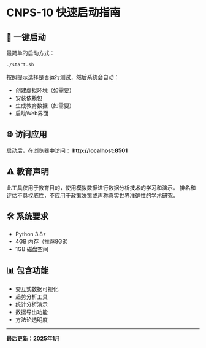 # CNPS-10 快速启动指南

## 🚀 一键启动

最简单的启动方式：

```bash
./start.sh
```

按照提示选择是否运行测试，然后系统会自动：
- 创建虚拟环境（如需要）
- 安装依赖包
- 生成教育数据（如需要）
- 启动Web界面

## 🌐 访问应用

启动后，在浏览器中访问：
**http://localhost:8501**

## ⚠️ 教育声明

此工具仅用于教育目的，使用模拟数据进行数据分析技术的学习和演示。
排名和评估不具权威性，不应用于政策决策或声称真实世界准确性的学术研究。

## 🛠️ 系统要求

- Python 3.8+
- 4GB 内存（推荐8GB）
- 1GB 磁盘空间

## 📊 包含功能

- 交互式数据可视化
- 趋势分析工具
- 统计分析演示
- 数据导出功能
- 方法论透明度

---

**最后更新：2025年1月**
